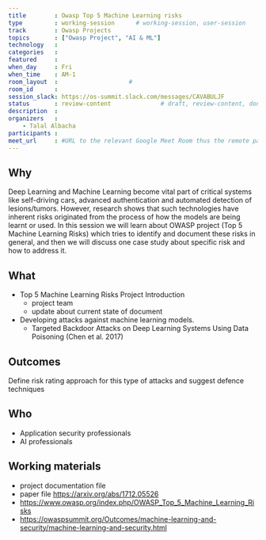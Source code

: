 ```yaml
---
title        : Owasp Top 5 Machine Learning risks
type         : working-session      # working-session, user-session
track        : Owasp Projects
topics       : ["Owasp Project", "AI & ML"]
technology   :
categories   :
featured     :
when_day     : Fri
when_time    : AM-1
room_layout  :                    #
room_id      :
session_slack: https://os-summit.slack.com/messages/CAVABULJF
status       : review-content              # draft, review-content, done
description  :
organizers   :
    - Talal Albacha
participants :
meet_url     : #URL to the relevant Google Meet Room thus the remote participants can join a session
---
```


## Why

Deep Learning and Machine Learning become vital part of critical systems like self-driving cars, advanced authentication and automated detection of lesions/tumors. However, research shows that such technologies have inherent risks originated from the process of how the models are being learnt or used. In this session we will learn about OWASP project (Top 5 Machine Learning Risks) which tries to identify and document these risks in general, and then we will discuss one case study about specific risk and how to address it.

## What

- Top 5 Machine Learning Risks Project Introduction
    - project team
    - update about current state of document
- Developing attacks against machine learning models.
    - Targeted Backdoor Attacks on Deep Learning Systems Using Data Poisoning (Chen et al. 2017)



## Outcomes

Define risk rating approach for this type of attacks and suggest defence techniques

## Who

- Application security professionals
- AI professionals


## Working materials

-  project documentation file
-  paper file https://arxiv.org/abs/1712.05526
- https://www.owasp.org/index.php/OWASP_Top_5_Machine_Learning_Risks
- https://owaspsummit.org/Outcomes/machine-learning-and-security/machine-learning-and-security.html
